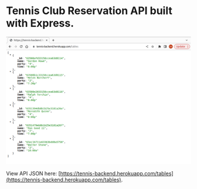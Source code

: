 # Tennis Club Reservation API built with Express.

![Reservation API Screenshot](screenshot.png)

View API JSON here: [https://tennis-backend.herokuapp.com/tables](https://tennis-backend.herokuapp.com/tables).

